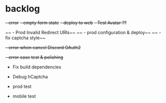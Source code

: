 
# backlog

~~- error~~
~~- empty form state~~
~~- deploy to web~~
~~- Test Avatar ??~~

~~ - Prod Invalid Redirect URIs~~ 
~~ - prod configuration & deploy~~ 
~~ - fix captcha style~~ 

~~- error when cancel Discord OAuth2~~

~~- error case test & polishing~~

- Fix build dependencies
  
- Debug hCaptcha

- prod test


- mobile test